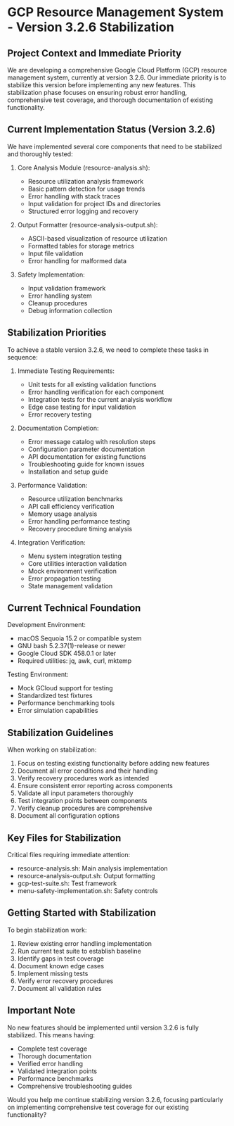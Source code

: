 # GCP Resource Management System - Version 3.2.6 Stabilization

## Project Context and Immediate Priority

We are developing a comprehensive Google Cloud Platform (GCP) resource management system, currently at version 3.2.6. Our immediate priority is to stabilize this version before implementing any new features. This stabilization phase focuses on ensuring robust error handling, comprehensive test coverage, and thorough documentation of existing functionality.

## Current Implementation Status (Version 3.2.6)

We have implemented several core components that need to be stabilized and thoroughly tested:

1. Core Analysis Module (resource-analysis.sh):
   - Resource utilization analysis framework
   - Basic pattern detection for usage trends
   - Error handling with stack traces
   - Input validation for project IDs and directories
   - Structured error logging and recovery

2. Output Formatter (resource-analysis-output.sh):
   - ASCII-based visualization of resource utilization
   - Formatted tables for storage metrics
   - Input file validation
   - Error handling for malformed data

3. Safety Implementation:
   - Input validation framework
   - Error handling system
   - Cleanup procedures
   - Debug information collection

## Stabilization Priorities

To achieve a stable version 3.2.6, we need to complete these tasks in sequence:

1. Immediate Testing Requirements:
   - Unit tests for all existing validation functions
   - Error handling verification for each component
   - Integration tests for the current analysis workflow
   - Edge case testing for input validation
   - Error recovery testing

2. Documentation Completion:
   - Error message catalog with resolution steps
   - Configuration parameter documentation
   - API documentation for existing functions
   - Troubleshooting guide for known issues
   - Installation and setup guide

3. Performance Validation:
   - Resource utilization benchmarks
   - API call efficiency verification
   - Memory usage analysis
   - Error handling performance testing
   - Recovery procedure timing analysis

4. Integration Verification:
   - Menu system integration testing
   - Core utilities interaction validation
   - Mock environment verification
   - Error propagation testing
   - State management validation

## Current Technical Foundation

Development Environment:
- macOS Sequoia 15.2 or compatible system
- GNU bash 5.2.37(1)-release or newer
- Google Cloud SDK 458.0.1 or later
- Required utilities: jq, awk, curl, mktemp

Testing Environment:
- Mock GCloud support for testing
- Standardized test fixtures
- Performance benchmarking tools
- Error simulation capabilities

## Stabilization Guidelines

When working on stabilization:
1. Focus on testing existing functionality before adding new features
2. Document all error conditions and their handling
3. Verify recovery procedures work as intended
4. Ensure consistent error reporting across components
5. Validate all input parameters thoroughly
6. Test integration points between components
7. Verify cleanup procedures are comprehensive
8. Document all configuration options

## Key Files for Stabilization

Critical files requiring immediate attention:
- resource-analysis.sh: Main analysis implementation
- resource-analysis-output.sh: Output formatting
- gcp-test-suite.sh: Test framework
- menu-safety-implementation.sh: Safety controls

## Getting Started with Stabilization

To begin stabilization work:
1. Review existing error handling implementation
2. Run current test suite to establish baseline
3. Identify gaps in test coverage
4. Document known edge cases
5. Implement missing tests
6. Verify error recovery procedures
7. Document all validation rules

## Important Note

No new features should be implemented until version 3.2.6 is fully stabilized. This means having:
- Complete test coverage
- Thorough documentation
- Verified error handling
- Validated integration points
- Performance benchmarks
- Comprehensive troubleshooting guides

Would you help me continue stabilizing version 3.2.6, focusing particularly on implementing comprehensive test coverage for our existing functionality?